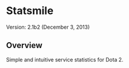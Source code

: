 Statsmile
=========
Version: 2.1b2 (December 3, 2013)

Overview
--------
Simple and intuitive service statistics for Dota 2.